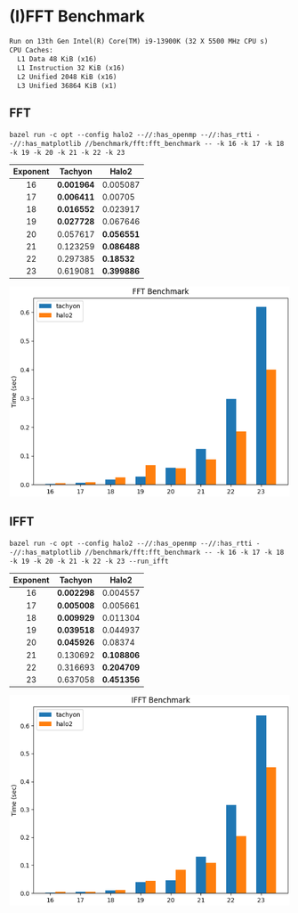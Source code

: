 # (I)FFT Benchmark

```
Run on 13th Gen Intel(R) Core(TM) i9-13900K (32 X 5500 MHz CPU s)
CPU Caches:
  L1 Data 48 KiB (x16)
  L1 Instruction 32 KiB (x16)
  L2 Unified 2048 KiB (x16)
  L3 Unified 36864 KiB (x1)
```

## FFT

```shell
bazel run -c opt --config halo2 --//:has_openmp --//:has_rtti --//:has_matplotlib //benchmark/fft:fft_benchmark -- -k 16 -k 17 -k 18 -k 19 -k 20 -k 21 -k 22 -k 23
```

| Exponent | Tachyon      | Halo2        |
| :------: | ------------ | ------------ |
|    16    | **0.001964** | 0.005087     |
|    17    | **0.006411** | 0.00705      |
|    18    | **0.016552** | 0.023917     |
|    19    | **0.027728** | 0.067646     |
|    20    | 0.057617     | **0.056551** |
|    21    | 0.123259     | **0.086488** |
|    22    | 0.297385     | **0.18532**  |
|    23    | 0.619081     | **0.399886** |

![image](/benchmark/fft/FFT%20Benchmark.png)

## IFFT

```shell
bazel run -c opt --config halo2 --//:has_openmp --//:has_rtti --//:has_matplotlib //benchmark/fft:fft_benchmark -- -k 16 -k 17 -k 18 -k 19 -k 20 -k 21 -k 22 -k 23 --run_ifft
```

| Exponent | Tachyon      | Halo2        |
| :------: | ------------ | ------------ |
|    16    | **0.002298** | 0.004557     |
|    17    | **0.005008** | 0.005661     |
|    18    | **0.009929** | 0.011304     |
|    19    | **0.039518** | 0.044937     |
|    20    | **0.045926** | 0.08374      |
|    21    | 0.130692     | **0.108806** |
|    22    | 0.316693     | **0.204709** |
|    23    | 0.637058     | **0.451356** |

![image](/benchmark/fft/IFFT%20Benchmark.png)
